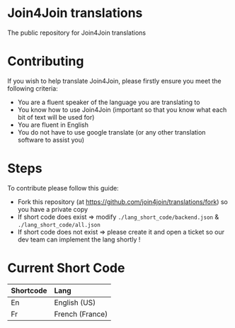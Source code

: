 # Join4Join translations
The public repository for Join4Join translations
# Contributing
If you wish to help translate Join4Join, please firstly ensure you meet the following criteria:
- You are a fluent speaker of the language you are translating to
- You know how to use Join4Join (important so that you know what each bit of text will be used for)
- You are fluent in English 
- You do not have to use google translate (or any other translation software to assist you)
# Steps
To contribute please follow this guide:
- Fork this repository (at https://github.com/join4join/translations/fork) so you have a private copy
- If short code does exist => modify `./lang_short_code/backend.json` & `./lang_short_code/all.json`
- If short code does not exist => please create it and open a ticket so our dev team can implement the lang shortly !
  
# Current Short Code

| Shortcode | Lang               |
|:----------|:-------------------|
|En         |English (US)        |
|Fr         |French (France)     |
